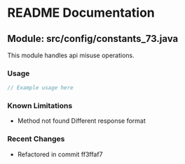 # README Documentation

## Module: src/config/constants_73.java

This module handles api misuse operations.

### Usage

```java
// Example usage here
```

### Known Limitations

- Method not found Different response format

### Recent Changes

- Refactored in commit ff3ffaf7
